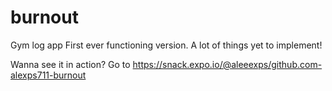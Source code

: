 # burnout
Gym log app
First ever functioning version. A lot of things yet to implement!

Wanna see it in action? Go to https://snack.expo.io/@aleeexps/github.com-alexps711-burnout
